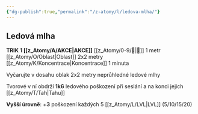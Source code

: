 ```yaml
---
{"dg-publish":true,"permalink":"/z-atomy/l/ledova-mlha/"}
---
```


## Ledová mlha
**TRIK**
**1 [[z_Atomy/A/AKCE\|AKCE]]**
[[z_Atomy/0-9/🫱\|🫱]] 1 metr
[[z_Atomy/O/Oblast\|Oblast]] 2x2 metry
[[z_Atomy/K/Koncentrace\|Koncentrace]] 1 minuta

Vyčarujte v dosahu oblak 2x2 metry neprůhledné ledové mlhy 

Tvorové v ní obdrží **1k6** ledového poškození při seslání a na konci jejich [[z_Atomy/T/Tah\|Tahu]]

**Vyšší úrovně**: +**3** poškození každých 5 [[z_Atomy/L/LVL\|LVL]] (5/10/15/20)